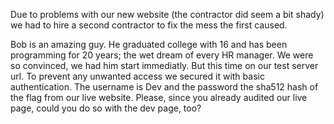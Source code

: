 Due to problems with our new website (the contractor did seem a bit shady) we had to hire a second contractor to fix the mess the first caused.

Bob is an amazing guy. He graduated college with 16 and has been programming for 20 years; the wet dream of every HR manager. We were so convinced, we had him start immediatly. But this time on our test server url. To prevent any unwanted access we secured it with basic authentication. The username is Dev and the password the sha512 hash of the flag from our live website. Please, since you already audited our live page, could you do so with the dev page, too?

